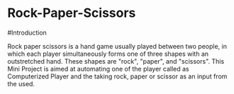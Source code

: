 # Rock-Paper-Scissors

#Introduction

Rock paper scissors is a hand game usually played between two people, in which each player simultaneously forms one of three shapes with an outstretched hand. These shapes are "rock", "paper", and "scissors". This Mini Project is aimed at automating one of the player called as Computerized Player and the taking rock, paper or scissor as an input from the used.
